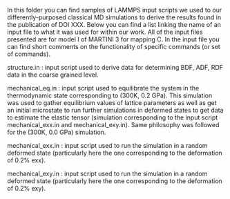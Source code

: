 In this folder you can find samples of LAMMPS input scripts we used to our differently-purposed classical MD simulations to derive the results found in the publication of DOI XXX.
Below you can find a list linking the name of an input file to what it was used for within our work. All of the input files presented are for model I of MARTINI 3 for mapping C. In the input file you can find short comments on the functionality of specific commands (or set of commands).

structure.in : input script used to derive data for determining BDF, ADF, RDF data in the coarse grained level.

mechanical_eq.in : input script used to equilibrate the system in the thermodynamic state corresponding to (300K, 0.2 GPa). This simulation was used to gather equilibrium values of lattice parameters as well as get an initial microstate to run further simulations in deformed states to get data to estimate the elastic tensor (simulation corresponding to the input script mechanical_exx.in and mechanical_exy.in). Same philosophy was followed for the (300K, 0.0 GPa) simulation.

mechanical_exx.in : input script used to run the simulation in a random deformed state (particularly here the one corresponding to the deformation of 0.2% exx).

mechanical_exy.in : input script used to run the simulation in a random deformed state (particularly here the one corresponding to the deformation of 0.2% exy).
